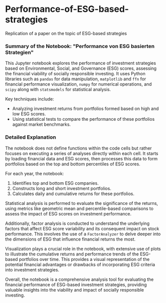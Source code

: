 # Performance-of-ESG-based-strategies
 Replication of a paper on the topic of ESG-based strategies

### Summary of the Notebook: "Performance von ESG basierten Strategien"

This Jupyter notebook explores the performance of investment strategies based on Environmental, Social, and Governance (ESG) scores, assessing the financial viability of socially responsible investing. It uses Python libraries such as `pandas` for data manipulation, `matplotlib` and `ffn` for financial performance visualization, `numpy` for numerical operations, and `scipy` along with `statsmodels` for statistical analysis.

Key techniques include:
- Analyzing investment returns from portfolios formed based on high and low ESG scores.
- Using statistical tests to compare the performance of these portfolios against market benchmarks.

### Detailed Explanation

The notebook does not define functions within the code cells but rather focuses on executing a series of analyses directly within each cell. It starts by loading financial data and ESG scores, then processes this data to form portfolios based on the top and bottom percentiles of ESG scores.

For each year, the notebook:
1. Identifies top and bottom ESG companies.
2. Constructs long and short investment portfolios.
3. Calculates daily and cumulative returns for these portfolios.

Statistical analysis is performed to evaluate the significance of the returns, using metrics like geometric mean and percentile-based comparisons to assess the impact of ESG scores on investment performance.

Additionally, factor analysis is conducted to understand the underlying factors that affect ESG score variability and its consequent impact on stock performance. This involves the use of a `FactorAnalyzer` to delve deeper into the dimensions of ESG that influence financial returns the most.

Visualization plays a crucial role in the notebook, with extensive use of plots to illustrate the cumulative returns and performance trends of the ESG-based portfolios over time. This provides a visual representation of the potential financial advantages or drawbacks of incorporating ESG criteria into investment strategies.

Overall, the notebook is a comprehensive analysis tool for evaluating the financial performance of ESG-based investment strategies, providing valuable insights into the viability and impact of socially responsible investing.